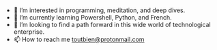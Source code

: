 <div style="position: relative; width: 100%; height: 0; padding-top: 25.0000%;<p align=”center”>
            
<img width=”200" height=”200" src="/toutbien/toutbien/blob/main/Black%20Abstract%20We%20Are%20Hiring%20LinkedIn%20Banner.png?raw=true" alt="My Banner">
                                                                                                                           
</p>

- 👀 I’m interested in programming, meditation, and deep dives.
- 🌱 I’m currently learning Powershell, Python, and French.
- 💞️ I’m looking to find a path forward in this wide world of technological enterprise.
- 📫 How to reach me toutbien@protonmail.com

<!---
toutbien/toutbien is a ✨ special ✨ repository because its `README.md` (this file) appears on your GitHub profile.
You can click the Preview link to take a look at your changes.
--->
